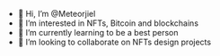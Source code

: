 - 👋 Hi, I’m @Meteorjiel
- 👀 I’m interested in NFTs, Bitcoin and blockchains
- 🌱 I’m currently learning to be a best person
- 💞️ I’m looking to collaborate on NFTs design projects
<!---
Meteorjiel/Meteorjiel is a ✨ special ✨ repository because its `README.md` (this file) appears on your GitHub profile.
You can click the Preview link to take a look at your changes.
--->

